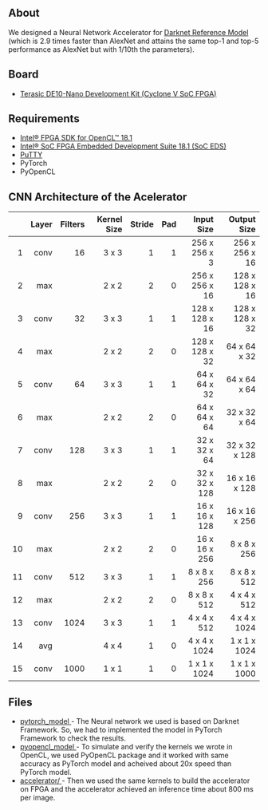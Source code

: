 ## About
We designed a Neural Network Accelerator for [Darknet Reference Model](https://pjreddie.com/darknet/imagenet/#reference) (which  is 2.9 times faster than AlexNet and attains the same top-1 and top-5 performance as AlexNet but with 1/10th the parameters). 

## Board
- [Terasic DE10-Nano Development Kit (Cyclone V SoC FPGA)](https://software.intel.com/content/www/us/en/develop/articles/terasic-de10-nano-get-started-guide.html)

## Requirements
- [Intel® FPGA SDK for OpenCL™ 18.1](https://fpgasoftware.intel.com/opencl/18.1/?edition=standard)
- [Intel® SoC FPGA Embedded Development Suite 18.1 (SoC EDS)](https://fpgasoftware.intel.com/soceds/18.1/?edition=standard)
- [PuTTY](https://www.putty.org/)
- PyTorch
- PyOpenCL 

## CNN Architecture of the Acelerator  

<center>

|    | Layer    | Filters | Kernel Size | Stride | Pad |   Input Size  |  Output Size   |   
|---:|---------:|--------:|------------:|-------:|----:|-------------:|--------------:| 
| 1  |conv      | 16      | 3 x 3       | 1      | 1   |256 x 256 x 3  | 256 x 256 x 16 | 
| 2  |max       |         | 2 x 2       | 2      | 0   |256 x 256 x 16 | 128 x 128 x 16 | 
| 3  |conv      | 32      | 3 x 3       | 1      | 1   |128 x 128 x 16 | 128 x 128 x 32 |
| 4  |max       |         | 2 x 2       | 2      | 0   |128 x 128 x 32 | 64 x 64 x 32   |
| 5  |conv      | 64      | 3 x 3       | 1      | 1   |64 x 64 x 32   | 64 x 64 x 64   | 
| 6  |max       |         | 2 x 2       | 2      | 0   |64 x 64 x 64   | 32 x 32 x 64   | 
| 7  |conv      | 128     | 3 x 3       | 1      | 1   |32 x 32 x 64   | 32 x 32 x 128  | 
| 8  |max       |         | 2 x 2       | 2      | 0   |32 x 32 x 128  | 16 x 16 x 128  | 
| 9  |conv      | 256     | 3 x 3       | 1      | 1   |16 x 16 x 128  | 16 x 16 x 256  | 
| 10 |max       |         | 2 x 2       | 2      | 0   |16 x 16 x 256  | 8 x 8 x 256    |
| 11 |conv      | 512     | 3 x 3       | 1      | 1   |8 x 8 x 256    | 8 x 8 x 512    |
| 12 |max       |         | 2 x 2       | 2      | 0   |8 x 8 x 512    | 4 x 4 x 512    | 
| 13 |conv      | 1024    | 3 x 3       | 1      | 1   |4 x 4 x 512    | 4 x 4 x 1024   | 
| 14 |avg       |         | 4 x 4       | 1      | 0   |4 x 4 x 1024   | 1 x 1 x 1024   | 
| 15 |conv      | 1000    | 1 x 1       | 1      | 0   |1 x 1 x 1024   | 1 x 1 x 1000   | 

</center>

## Files 
- [pytorch_model ](pytorch_model/pytorch_model.ipynb)- The Neural network we used is based on Darknet Framework. So, we had to implemented the model in PyTorch Framework to check the results.
- [pyopencl_model ](pyopencl_model/pyopencl.ipynb) - 
To simulate and verify the kernels we wrote in OpenCL, we used PyOpenCL package and it worked with same accuracy as PyTorch model and acheived about 20x speed than PyTorch model.
- [accelerator/ ](accelerator/) - Then we used the same kernels to build the accelerator on FPGA and the accelerator achieved an inference time about 800 ms per image.

